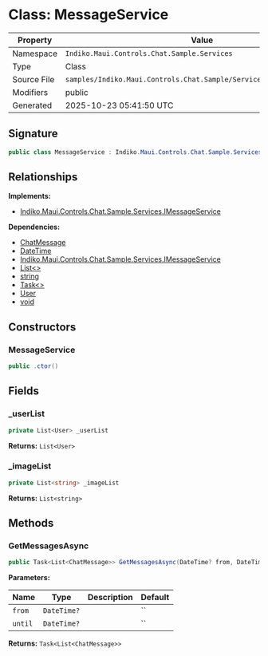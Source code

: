 # Class: MessageService

| Property | Value |
|----------|-------|
| Namespace | `Indiko.Maui.Controls.Chat.Sample.Services` |
| Type | Class |
| Source File | `samples/Indiko.Maui.Controls.Chat.Sample/Services/MessageService.cs` |
| Modifiers | public |
| Generated | 2025-10-23 05:41:50 UTC |

## Signature

```csharp
public class MessageService : Indiko.Maui.Controls.Chat.Sample.Services.IMessageService
```

## Relationships

**Implements:**
- [Indiko.Maui.Controls.Chat.Sample.Services.IMessageService](Indiko.Maui.Controls.Chat.Sample.Services.IMessageService.md)

**Dependencies:**
- [ChatMessage](ChatMessage.md)
- [DateTime](DateTime.md)
- [Indiko.Maui.Controls.Chat.Sample.Services.IMessageService](Indiko.Maui.Controls.Chat.Sample.Services.IMessageService.md)
- [List<>](List__.md)
- [string](string.md)
- [Task<>](Task__.md)
- [User](User.md)
- [void](void.md)

## Constructors

### MessageService

```csharp
public .ctor()
```

## Fields

### _userList

```csharp
private List<User> _userList
```

**Returns:** `List<User>`

### _imageList

```csharp
private List<string> _imageList
```

**Returns:** `List<string>`

## Methods

### GetMessagesAsync

```csharp
public Task<List<ChatMessage>> GetMessagesAsync(DateTime? from, DateTime? until)
```

**Parameters:**

| Name | Type | Description | Default |
|------|------|-------------|---------|
| `from` | `DateTime?` |  | `` |
| `until` | `DateTime?` |  | `` |

**Returns:** `Task<List<ChatMessage>>`

